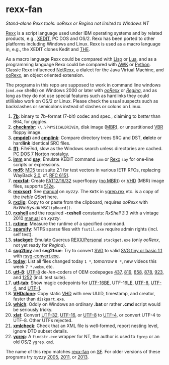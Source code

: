 # rexx-fan
*Stand-alone Rexx tools: ooRexx or Regina not limited to Windows NT*

[Rexx][R] is a script language used under IBM operating systems and by related products, e.g., [XEDIT](https://en.wikipedia.org/wiki/XEDIT), PC DOS and OS/2. Rexx has been ported to other platforms including Windows and Linux. Rexx is used as a macro language in, e.g., the XEDIT clones Kedit and [THE](https://en.wikipedia.org/wiki/The_Hessling_Editor).

As a macro language Rexx could be compared with [Lisp](https://en.wikipedia.org/wiki/Lisp_(programming_language)) or [Lua](https://en.wikipedia.org/wiki/Lua_(programming_language)), and as a programming language Rexx could be compared with [AWK](https://en.wikipedia.org/wiki/AWK) or [Python](https://en.wikipedia.org/wiki/Python_(programming_language)). Classic Rexx influenced [NetRexx](https://en.wikipedia.org/wiki/NetRexx), a dialect for the Java Virtual Machine, and [ooRexx](https://en.wikipedia.org/wiki/Object_REXX), an object oriented extension.

The programs in this repo are supposed to work in command line windows (`cmd.exe` shells) on Windows 2000 or later with *[ooRexx](https://www.oorexx.org/about.html)* or *[Regina](https://sourceforge.net/projects/regina-rexx/)*, and as long as they do not use special features such as hardlinks they could still/also work on OS/2 or Linux. Please check the usual suspects such as backslashes or semicolons instead of slashes or colons on Linux.

1. **[7b](https://raw.githubusercontent.com/frank-e/rexx-fan/master/7b.rex)**: binary to 7b-format (7-bit) codec and spec., claiming to *better* than B64, for giggles.
2. **[checkmbr](https://raw.githubusercontent.com/frank-e/rexx-fan/master/checkmbr.rex)**: `\\.\PHYSICALDRIVE`n, disk image ([MBR][M]), or unpartitioned [VBR](https://en.wikipedia.org/wiki/Volume_boot_record) floppy image.
2. **[cmpdel)](https://raw.githubusercontent.com/frank-e/rexx-fan/master/cmpdel.rex)** and **[cmplink](https://raw.githubusercontent.com/frank-e/rexx-fan/master/cmplink.rex)**: Compare directory trees SRC and DST, **del**ete or hard**link** identical SRC files.
2. **[ff)](https://raw.githubusercontent.com/frank-e/rexx-fan/master/ff.rex)**: *FileFind*, slow as the Windows search unless directories are cached. [PC DOS 7](https://en.wikipedia.org/wiki/IBM_PC_DOS#7.00) [Norton](https://en.wikipedia.org/wiki/Norton_Utilities#Version_2.0) nostalgy.
2. **[imm](https://raw.githubusercontent.com/frank-e/rexx-fan/master/imm.rex)** and **[say](https://raw.githubusercontent.com/frank-e/rexx-fan/master/say.rex)**: Emulate KEDIT command `imm` or [Rexx][R] `say` for one-line scripts or expressions.
2. **[md5](https://raw.githubusercontent.com/frank-e/rexx-fan/master/md5.rex)**: [MD5](https://en.wikipedia.org/wiki/MD5) test suite 2.1 for test vectors in various IETF RFCs, replacing WayBack [2.0][5], cf. [RFC 6151](https://tools.ietf.org/html/rfc6151).
2. **[rexxfat](https://raw.githubusercontent.com/frank-e/rexx-fan/master/rexxfat.rex)**: Create [FAT12/16/32](https://en.wikipedia.org/wiki/File_Allocation_Table#Development) superfloppy ([no MBR][M])) or [VHD][V] (MBR) image files, supports [512e](https://en.wikipedia.org/wiki/Advanced_Format#512e).
2. **[rexxsort](https://raw.githubusercontent.com/frank-e/rexx-fan/master/rexxsort.rex)**: See [manual][3] on *xyzzy*. The `KWIK` in [ygrep.rex](../master/ygrep.rex) etc. is a copy of the *treble QSort* here.
2. **[rxclip](https://raw.githubusercontent.com/frank-e/rexx-fan/master/rxclip.rex)**: Copy to or paste from the clipboard, requires *ooRexx* with *RxWinSys.dll* `WSClipBoard()`.
2. **[rxshell](https://raw.githubusercontent.com/frank-e/rexx-fan/master/rxshell.rex)** and the required **-rxshell** constants: *RxShell 3.3* with a vintage 2010 [manual][6] on *xyzzy*.
2. **[rxtime](https://raw.githubusercontent.com/frank-e/rexx-fan/master/rxtime.rex)**: Measure the runtime of a specified command.
2. **[sparsify](https://raw.githubusercontent.com/frank-e/rexx-fan/master/sparsify.rex)**: NTFS sparse files with `fsutil.exe` require admin rights (incl. self test).
2. **[stackget](https://raw.githubusercontent.com/frank-e/rexx-fan/master/stackget.rex)**: Emulate Quercus [REXX/Personal](http://www.edm2.com/index.php/Personal_REXX) `stackget.exe` (only *ooRexx*, not yet ready for *Regina*).
2. **[svg2tiny](https://raw.githubusercontent.com/frank-e/rexx-fan/master/svg2tiny.rex)** and **svg2true**: Try to convert [SVG](https://commons.wikimedia.org/wiki/Help:SVG) to valid [SVG tiny or basic 1.1](https://www.w3.org/TR/2003/REC-SVGMobile-20030114/) with [rsvg-convert.exe](https://sourceforge.net/projects/tumagcc/).
2. **[today](https://raw.githubusercontent.com/frank-e/rexx-fan/master/today.rex)**: List all files changed today `1 *`, *tomorrow* `0 *`, new videos this week `7 *.webm`, etc.
2. **[utf-8](https://raw.githubusercontent.com/frank-e/rexx-fan/master/utf-8.rex)**: [UTF-8][U] de-/en-coders of OEM codepages [437](https://en.wikipedia.org/wiki/Code_page_437 "DOS US"), [819](https://en.wikipedia.org/wiki/ISO/IEC_8859-1 "Latin-1"), [858][8], [878](https://en.wikipedia.org/wiki/KOI8-R "KOI8-R"), [923](https://en.wikipedia.org/wiki/ISO/IEC_8859-15 "Latin-9"), and [1252][9] (incl. test suite).
2. **[utf-tab](https://raw.githubusercontent.com/frank-e/rexx-fan/master/utf-tab.rex)**: Show magic codepoints for [UTF-16BE][B], UTF-16[LE](https://en.wikipedia.org/wiki/Endianness#Big-endian), [UTF-8][U], [UTF-4][4], and [UTF-1](https://en.wikipedia.org/wiki/UTF-1).
2. **[VHDclone](https://raw.githubusercontent.com/frank-e/rexx-fan/master/VHDclone.rex)**: Copy static [VHD][V] with new UUID, timestamp, and creator, faster than `diskpart.exe`.
2. **[which](https://raw.githubusercontent.com/frank-e/rexx-fan/master/which.rex)**: Oddly on Windows an ordinary **.bat** or rather **.cmd** script would be seriously tricky.
2. **[xlat](https://raw.githubusercontent.com/frank-e/rexx-fan/master/xlat.rex)**: Convert [UTF-32](https://en.wikipedia.org/wiki/UTF-32), [UTF-16][B], or [UTF-8][U] to [UTF-4][4], or convert UTF-4 to UTF-8. Other UTFs rejected.
2. **[xmlcheck](https://raw.githubusercontent.com/frank-e/rexx-fan/master/xmlcheck.rex)**: Check that an XML file is well-formed, report nesting level, ignore DTD subset details.
2. **[ygrep](https://raw.githubusercontent.com/frank-e/rexx-fan/master/ygrep.rex)**: A `findstr.exe` wrapper for NT, the author is used to `fgrep` or an old OS/2 `ygrep.cmd`.

The name of this repo matches [rexx-fan](https://sourceforge.net/u/rexx-fan/profile) on [SF](https://en.wikipedia.org/wiki/SourceForge "SourceForge"). For older versions of these programs try *xyzzy* [2005][0], [2011][1], or [2013][2].

[M]: https://en.wikipedia.org/wiki/Master_boot_record (Master Boot Record)
[B]: https://en.wikipedia.org/wiki/UTF-16
[R]: https://en.wikipedia.org/wiki/Rexx
[U]: https://en.wikipedia.org/wiki/UTF-8
[V]: https://en.wikipedia.org/wiki/VHD_(file_format) (Virtual Hard Disk)
[0]: https://web.archive.org/web/20050505221501/http://frank.ellermann.bei.t-online.de/sources.htm#General (purl.net/xyzzy/sources.htm)
[1]: https://web.archive.org/web/20110102232137/http://home.claranet.de/xyzzy/sources.htm#General (purl.net/xyzzy/sources.htm)
[2]: https://purl.net/xyzzy/sources.htm#General
[3]: https://purl.net/xyzzy/rexxsort.htm
[4]: https://purl.net/xyzzy/home/test/utf-4.xml
[5]: https://purl.net/xyzzy/src/md5.cmd
[6]: https://purl.net/xyzzy/src/rxshell.htm
[8]: https://purl.net/xyzzy/ibm850.htm#skipxml (PC-Multilingual-850+euro)
[9]: https://purl.net/xyzzy/ibm850.htm#cp1004 (windows-1252)
